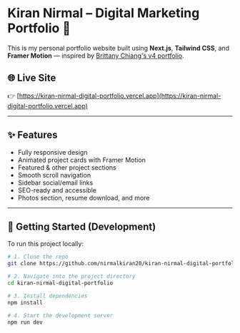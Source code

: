 # Kiran Nirmal – Digital Marketing Portfolio 💼

This is my personal portfolio website built using **Next.js**, **Tailwind CSS**, and **Framer Motion** — inspired by [Brittany Chiang's v4 portfolio](https://v4.brittanychiang.com).

## 🌐 Live Site

👉 [https://kiran-nirmal-digital-portfolio.vercel.app](https://kiran-nirmal-digital-portfolio.vercel.app)

---

## ✨ Features

- Fully responsive design
- Animated project cards with Framer Motion
- Featured & other project sections
- Smooth scroll navigation
- Sidebar social/email links
- SEO-ready and accessible
- Photos section, resume download, and more

---

## 🚀 Getting Started (Development)

To run this project locally:

```bash
# 1. Clone the repo
git clone https://github.com/nirmalkiran20/kiran-nirmal-digital-portfolio.git

# 2. Navigate into the project directory
cd kiran-nirmal-digital-portfolio

# 3. Install dependencies
npm install

# 4. Start the development server
npm run dev
